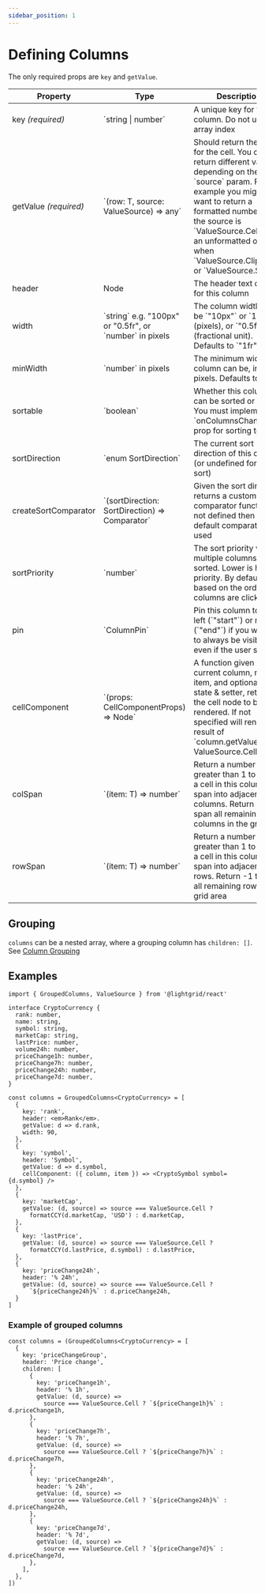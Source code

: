 ```yaml
---
sidebar_position: 1
---
```


# Defining Columns

The only required props are `key` and `getValue`.

<table>
  <thead>
    <tr>
      <th>Property</th>
      <th>Type</th>
      <th>Description</th>
    </tr>
  </thead>
  <tbody>
    <tr>
      <td>
        key <em>(required)</em>
      </td>
      <td>`string | number`</td>
      <td>A unique key for this column. Do not use an array index</td>
    </tr>
    <tr>
      <td>
        getValue <em>(required)</em>
      </td>
      <td>`(row: T, source: ValueSource) => any`</td>
      <td>
        Should return the value for the cell. You can return different values depending on the `source` param. For example you might want to return a formatted number when the source is `ValueSource.Cell`, and an unformatted one when `ValueSource.Clipboard` or `ValueSource.Sort`
      </td>
    </tr>
    <tr>
      <td>header</td>
      <td>
        Node
      </td>
      <td>The header text or node for this column</td>
    </tr>
    <tr>
      <td>width</td>
      <td>`string` e.g. "100px" or "0.5fr", or `number` in pixels</td>
      <td>
        The column width. Can be `"10px"` or `10` (pixels), or `"0.5fr"` (fractional unit). Defaults to `"1fr"`
      </td>
    </tr>
    <tr>
      <td>minWidth</td>
      <td>`number` in pixels</td>
      <td>
        The minimum width this column can be, in pixels. Defaults to `100`
      </td>
    </tr>
    <tr>
      <td>sortable</td>
      <td>`boolean`</td>
      <td>
        Whether this column can be sorted or not. You must implement the `onColumnsChange` prop for sorting to work
      </td>
    </tr>
    <tr>
      <td>sortDirection</td>
      <td>`enum SortDirection`</td>
      <td>
        The current sort direction of this column (or undefined for no sort)
      </td>
    </tr>
    <tr>
      <td>createSortComparator</td>
      <td>`(sortDirection: SortDirection) => Comparator<T>`</td>
      <td>
        Given the sort direction, returns a custom comparator function. If not defined then the default comparator is used
      </td>
    </tr>
    <tr>
      <td>sortPriority</td>
      <td>`number`</td>
      <td>
        The sort priority when multiple columns are sorted. Lower is higher priority. By default it's based on the order that columns are clicked
      </td>
    </tr>
    <tr>
      <td>pin</td>
      <td>`ColumnPin`</td>
      <td>
        Pin this column to the left (`"start"`) or right (`"end"`) if you wish it to always be visible even if the user scrolls
      </td>
    </tr>
    <tr>
      <td>cellComponent</td>
      <td>`(props: CellComponentProps<T, S>) => Node`</td>
      <td>
        A function given a the current column, row item, and optionally row state & setter, returns the cell node to be rendered. If not specified will render the result of `column.getValue(item, ValueSource.Cell)`
      </td>
    </tr>
    <tr>
      <td>colSpan</td>
      <td>`(item: T) => number`</td>
      <td>
        Return a number greater than 1 to make a cell in this column span into adjacent columns. Return -1 to span all remaining columns in the grid area
      </td>
    </tr>
    <tr>
      <td>rowSpan</td>
      <td>`(item: T) => number`</td>
      <td>
        Return a number greater than 1 to make a cell in this column span into adjacent rows. Return -1 to span all remaining rows in the grid area
      </td>
    </tr>
  </tbody>
</table>

## Grouping

`columns` can be a nested array, where a grouping column has `children: []`. See [Column Grouping](./grouping)

## Examples

```tsx
import { GroupedColumns, ValueSource } from '@lightgrid/react'

interface CryptoCurrency {
  rank: number,
  name: string,
  symbol: string,
  marketCap: string,
  lastPrice: number,
  volume24h: number,
  priceChange1h: number,
  priceChange7h: number,
  priceChange24h: number,
  priceChange7d: number,
}

const columns = GroupedColumns<CryptoCurrency> = [
  {
    key: 'rank',
    header: <em>Rank</em>.
    getValue: d => d.rank,
    width: 90,
  },
  {
    key: 'symbol',
    header: 'Symbol',
    getValue: d => d.symbol,
    cellComponent: ({ column, item }) => <CryptoSymbol symbol={d.symbol} />
  },
  {
    key: 'marketCap',
    getValue: (d, source) => source === ValueSource.Cell ?
      formatCCY(d.marketCap, 'USD') : d.marketCap,
  },
  {
    key: 'lastPrice',
    getValue: (d, source) => source === ValueSource.Cell ?
      formatCCY(d.lastPrice, d.symbol) : d.lastPrice,
  },
  {
    key: 'priceChange24h',
    header: '% 24h',
    getValue: (d, source) => source === ValueSource.Cell ?
      `${priceChange24h}%` : d.priceChange24h,
  }
]
```

### Example of grouped columns

```tsx
const columns = (GroupedColumns<CryptoCurrency> = [
  {
    key: 'priceChangeGroup',
    header: 'Price change',
    children: [
      {
        key: 'priceChange1h',
        header: '% 1h',
        getValue: (d, source) =>
          source === ValueSource.Cell ? `${priceChange1h}%` : d.priceChange1h,
      },
      {
        key: 'priceChange7h',
        header: '% 7h',
        getValue: (d, source) =>
          source === ValueSource.Cell ? `${priceChange7h}%` : d.priceChange7h,
      },
      {
        key: 'priceChange24h',
        header: '% 24h',
        getValue: (d, source) =>
          source === ValueSource.Cell ? `${priceChange24h}%` : d.priceChange24h,
      },
      {
        key: 'priceChange7d',
        header: '% 7d',
        getValue: (d, source) =>
          source === ValueSource.Cell ? `${priceChange7d}%` : d.priceChange7d,
      },
    ],
  },
])
```
